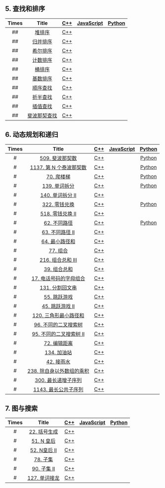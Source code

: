 ## 5. 查找和排序

| Times |      Title       |           [C++](cpp/)           | [JavaScript](javascript/) | [Python](python/) |
| :---: | :--------------: | :-----------------------------: | :-----------------------: | :---------------: |
|  ##   |    [堆排序]()    |     [C++](cpp/heapSort.cpp)     |                           |                   |
|  ##   |   [归并排序]()   |    [C++](cpp/merge_sort.cpp)    |                           |                   |
|  ##   |   [希尔排序]()   |    [C++](cpp/shellSort.cpp)     |                           |                   |
|  ##   |   [计数排序]()   |    [C++](cpp/countSort.cpp)     |                           |                   |
|  ##   |    [桶排序]()    |    [C++](cpp/bucketSort.cpp)    |                           |                   |
|  ##   |   [基数排序]()   |    [C++](cpp/radixSort.cpp)     |                           |                   |
|  ##   |   [顺序查找]()   | [C++](cpp/sequentialSearch.cpp) |                           |                   |
|  ##   |   [折半查找]()   |  [C++](cpp/binary_search.cpp)   |                           |                   |
|  ##   |   [插值查找]()   | [C++](cpp/insertionSearch.cpp)  |                           |                   |
|  ##   | [斐波那契查找]() | [C++](cpp/fibonacciSearch.cpp)  |                           |                   |

## 6. 动态规划和递归

| Times |                            Title                             |               [C++](cpp/)               | [JavaScript](javascript/) |        [Python](python/)        |
| :---: | :----------------------------------------------------------: | :-------------------------------------: | :-----------------------: | :-----------------------------: |
|   #   | [509. 斐波那契数](https://leetcode-cn.com/problems/fibonacci-number/) |           [C++](cpp/fib.cpp)            |                           |        [Python](python/)        |
|   #   | [1137. 第 N 个泰波那契数](https://leetcode-cn.com/problems/n-th-tribonacci-number/) |        [C++](cpp/tribonacci.cpp)        |                           |        [Python](python/)        |
|   #   | [70. 爬楼梯](https://leetcode-cn.com/problems/climbing-stairs/) |       [C++](cpp/climbStairs.cpp)        |                           |        [Python](python/)        |
|   #   | [139. 单词拆分](https://leetcode-cn.com/problems/word-break/) |        [C++](cpp/wordBreak.cpp)         |                           |        [Python](python/)        |
|   #   | [140. 单词拆分 II](https://leetcode-cn.com/problems/word-break-ii/) |        [C++](cpp/wordBreak2.cpp)        |                           |                                 |
|   #   | [322. 零钱兑换](https://leetcode-cn.com/problems/coin-change/) |        [C++](cpp/coinChange.cpp)        |                           | [Python](python/coinChange.py)  |
|   #   | [518. 零钱兑换 II](https://leetcode-cn.com/problems/coin-change-2/) |       [C++](cpp/coinChange2.cpp)        |                           |                                 |
|   #   | [62. 不同路径](https://leetcode-cn.com/problems/unique-paths/) |       [C++](cpp/uniquePaths.cpp)        |                           | [Python](python/uniquePaths.py) |
|   #   | [63. 不同路径 II](https://leetcode-cn.com/problems/unique-paths-ii/) | [C++](cpp/uniquePathsWithObstacles.cpp) |                           |                                 |
|   #   | [64. 最小路径和](https://leetcode-cn.com/problems/minimum-path-sum/) |        [C++](cpp/minPathSum.cpp)        |                           |                                 |
|   #   |  [77. 组合](https://leetcode-cn.com/problems/combinations/)  |         [C++](cpp/combine.cpp)          |                           |                                 |
|   #   | [216. 组合总和 III](https://leetcode-cn.com/problems/combination-sum-iii/) |     [C++](cpp/combinationSum3.cpp)      |                           |                                 |
|   #   | [39. 组合总和](https://leetcode-cn.com/problems/combination-sum/) |      [C++](cpp/combinationSum.cpp)      |                           |                                 |
|   #   | [17. 电话号码的字母组合](https://leetcode-cn.com/problems/letter-combinations-of-a-phone-number/) |    [C++](cpp/letterCombinations.cpp)    |                           |                                 |
|   #   | [131. 分割回文串](https://leetcode-cn.com/problems/palindrome-partitioning/) |   [C++](cpp/partitionPalindrome.cpp)    |                           |                                 |
|   #   | [55. 跳跃游戏](https://leetcode-cn.com/problems/jump-game/)  |         [C++](cpp/canJump.cpp)          |                           |                                 |
|   #   | [45. 跳跃游戏 II](https://leetcode-cn.com/problems/jump-game-ii/) |           [C++](cpp/jump.cpp)           |                           |                                 |
|   #   | [120. 三角形最小路径和](https://leetcode-cn.com/problems/triangle/) |       [C++](cpp/minimumTotal.cpp)       |                           |                                 |
|   #   | [96. 不同的二叉搜索树](https://leetcode-cn.com/problems/unique-binary-search-trees/) |         [C++](cpp/numTrees.cpp)         |                           |                                 |
|   #   | [95. 不同的二叉搜索树 II](https://leetcode-cn.com/problems/unique-binary-search-trees-ii/) |      [C++](cpp/generateTrees.cpp)       |                           |                                 |
|   #   | [72. 编辑距离](https://leetcode-cn.com/problems/edit-distance/) |       [C++](cpp/minDistance.cpp)        |                           |                                 |
|   #   | [134. 加油站](https://leetcode-cn.com/problems/gas-station/) |    [C++](cpp/canCompleteCircuit.cpp)    |                           |                                 |
|   #   | [42. 接雨水](https://leetcode-cn.com/problems/trapping-rain-water/) |           [C++](cpp/trap.cpp)           |                           |                                 |
|   #   | [238. 除自身以外数组的乘积](https://leetcode-cn.com/problems/product-of-array-except-self/) |    [C++](cpp/productExceptSelf.cpp)     |                           |                                 |
|   #   | [300. 最长递增子序列](https://leetcode-cn.com/problems/longest-increasing-subsequence/) |       [C++](cpp/lengthOfLIS.cpp)        |                           |                                 |
|   #   | [1143. 最长公共子序列](https://leetcode-cn.com/problems/longest-common-subsequence/) | [C++](cpp/longestCommonSubsequence.cpp) |                           |                                 |

## 7. 图与搜索

| Times |                            Title                             |            [C++](cpp/)             | [JavaScript](javascript/) | [Python](python/) |
| :---: | :----------------------------------------------------------: | :--------------------------------: | :-----------------------: | :---------------: |
|   #   | [22. 括号生成](https://leetcode-cn.com/problems/generate-parentheses/) | [C++](cpp/generateParenthesis.cpp) |                           |                   |
|   #   |   [51. N 皇后](https://leetcode-cn.com/problems/n-queens/)   |    [C++](cpp/solveNQueens.cpp)     |                           |                   |
|   #   | [52. N皇后 II](https://leetcode-cn.com/problems/n-queens-ii/) |    [C++](cpp/totalNQueens.cpp)     |                           |                   |
|   #   |    [78. 子集](https://leetcode-cn.com/problems/subsets/)     |       [C++](cpp/subsets.cpp)       |                           |                   |
|   #   | [90. 子集 II](https://leetcode-cn.com/problems/subsets-ii/)  |   [C++](cpp/subsetsWithDup.cpp)    |                           |                   |
|   #   | [127. 单词接龙](https://leetcode-cn.com/problems/word-ladder/) |    [C++](cpp/ladderLength.cpp)     |                           |                   |

